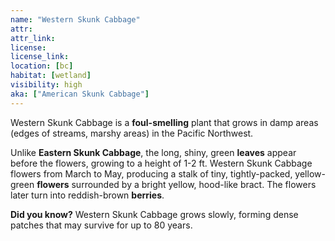 ```yaml
---
name: "Western Skunk Cabbage"
attr: 
attr_link: 
license: 
license_link: 
location: [bc]
habitat: [wetland]
visibility: high 
aka: ["American Skunk Cabbage"]
---
```

Western Skunk Cabbage is a **foul-smelling** plant that grows in damp areas (edges of streams, marshy areas) in the Pacific Northwest. 

Unlike **Eastern Skunk Cabbage**, the long, shiny, green **leaves** appear before the flowers, growing to a height of 1-2 ft. Western Skunk Cabbage flowers from March to May, producing a stalk of tiny, tightly-packed, yellow-green **flowers** surrounded by a bright yellow, hood-like bract. The flowers later turn into reddish-brown **berries**.

**Did you know?** Western Skunk Cabbage grows slowly, forming dense patches that may survive for up to 80 years.
